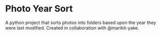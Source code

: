 # Photo Year Sort

A python project that sorts photos into folders based upon the year they were last modified. Created in collaboration with @marikit-yake. 
